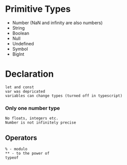 # Primitive Types
- Number (NaN and infinity are also numbers)
- String
- Boolean
- Null
- Undefined
- Symbol
- BigInt

# Declaration 
    let and const 
    var was depricated
    variables can change types (turned off in typescript)

### Only one number type
    No floats, integers etc.
    Number is not infinitely precise

## Operators
    % - modulo
    ** - to the power of
    typeof 
